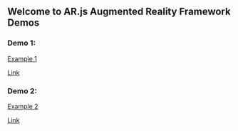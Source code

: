 ## Welcome to AR.js Augmented Reality Framework Demos
### Demo 1:

<a href="https://comancheace.github.io/AR.js-Demos/arjs_demo/index.html" target="_blank">Example 1</a>

[Link](https://comancheace.github.io/AR.js-Demos/arjs_demo/index.html)

### Demo 2:

<a href="https://comancheace.github.io/AR.js-Demos/arjs_demo_2/index.html" target="_blank">Example 2</a>

[Link](https://comancheace.github.io/AR.js-Demos/arjs_demo_2/index.html)
